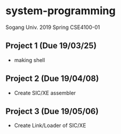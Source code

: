 # system-programming
Sogang Univ. 2019 Spring CSE4100-01

## Project 1 (Due 19/03/25)
- making shell

## Project 2 (Due 19/04/08)
- Create SIC/XE assembler

## Project 3 (Due 19/05/06)
- Create Link/Loader of SIC/XE
